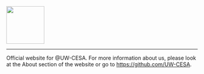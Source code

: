 <img style="width:auto; height:100px" src = "https://github.com/uwcesa/uwcesa.github.io/assets/174089617/88a7ab56-0ccc-4493-bbf7-166a898d2521" center/>


----


Official website for @UW-CESA. For more information about us, please look at the About section of the website or go to https://github.com/UW-CESA.




